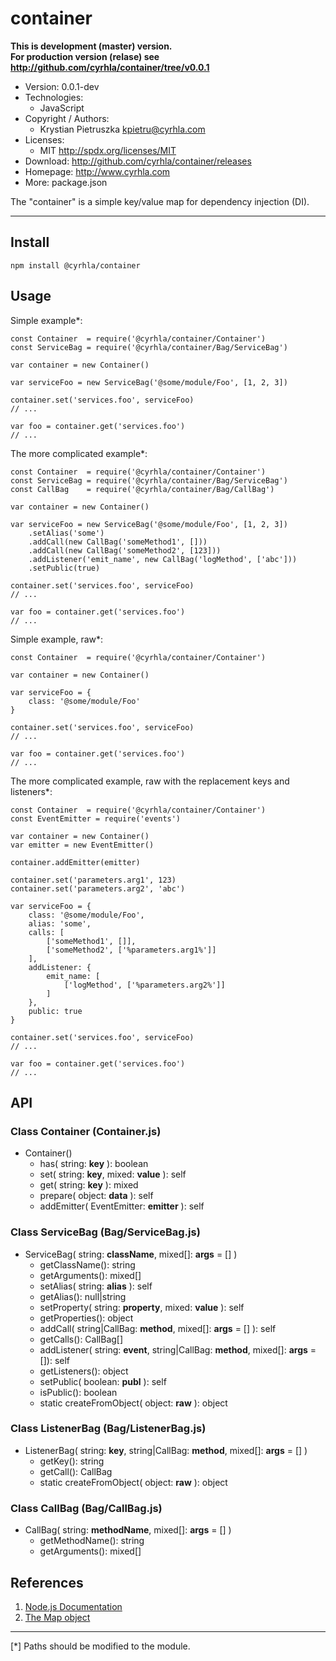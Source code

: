 container
=========
**This is development (master) version.<br> For production version (relase) see
<http://github.com/cyrhla/container/tree/v0.0.1>**
- Version: 0.0.1-dev
- Technologies:
  - JavaScript
- Copyright / Authors:
  - Krystian Pietruszka <kpietru@cyrhla.com>
- Licenses:
  - MIT <http://spdx.org/licenses/MIT>
- Download: <http://github.com/cyrhla/container/releases>
- Homepage: <http://www.cyrhla.com>
- More: package.json

The "container" is a simple key/value map for dependency injection (DI).
________________________________________________________________________

Install
-------

    npm install @cyrhla/container

Usage
-----

Simple example*:

    const Container  = require('@cyrhla/container/Container')
    const ServiceBag = require('@cyrhla/container/Bag/ServiceBag')

    var container = new Container()

    var serviceFoo = new ServiceBag('@some/module/Foo', [1, 2, 3])

    container.set('services.foo', serviceFoo)
    // ...

    var foo = container.get('services.foo')
    // ...

The more complicated example*:

    const Container  = require('@cyrhla/container/Container')
    const ServiceBag = require('@cyrhla/container/Bag/ServiceBag')
    const CallBag    = require('@cyrhla/container/Bag/CallBag')

    var container = new Container()

    var serviceFoo = new ServiceBag('@some/module/Foo', [1, 2, 3])
        .setAlias('some')
        .addCall(new CallBag('someMethod1', []))
        .addCall(new CallBag('someMethod2', [123]))
        .addListener('emit_name', new CallBag('logMethod', ['abc']))
        .setPublic(true)

    container.set('services.foo', serviceFoo)
    // ...

    var foo = container.get('services.foo')
    // ...

Simple example, raw*:

    const Container  = require('@cyrhla/container/Container')

    var container = new Container()

    var serviceFoo = {
        class: '@some/module/Foo'
    }

    container.set('services.foo', serviceFoo)
    // ...

    var foo = container.get('services.foo')
    // ...

The more complicated example, raw with the replacement keys and listeners*:

    const Container  = require('@cyrhla/container/Container')
    const EventEmitter = require('events')

    var container = new Container()
    var emitter = new EventEmitter()

    container.addEmitter(emitter)

    container.set('parameters.arg1', 123)
    container.set('parameters.arg2', 'abc')

    var serviceFoo = {
        class: '@some/module/Foo',
        alias: 'some',
        calls: [
            ['someMethod1', []],
            ['someMethod2', ['%parameters.arg1%']]
        ],
        addListener: {
            emit_name: [
                ['logMethod', ['%parameters.arg2%']]
            ]
        },
        public: true
    }

    container.set('services.foo', serviceFoo)
    // ...

    var foo = container.get('services.foo')
    // ...

API
---

### Class Container (Container.js)

- Container()
  - has( string: __key__ ): boolean
  - set( string: __key__, mixed: __value__ ): self
  - get( string: __key__ ): mixed
  - prepare( object: __data__ ): self
  - addEmitter( EventEmitter: __emitter__ ): self

### Class ServiceBag (Bag/ServiceBag.js)

- ServiceBag( string: __className__, mixed[]: __args__ = [] )
  - getClassName(): string
  - getArguments(): mixed[]
  - setAlias( string: __alias__ ): self
  - getAlias(): null|string
  - setProperty( string: __property__, mixed: __value__ ): self
  - getProperties(): object
  - addCall( string|CallBag: __method__, mixed[]: __args__ = [] ): self
  - getCalls(): CallBag[]
  - addListener( string: __event__, string|CallBag: __method__, mixed[]: __args__ = []): self
  - getListeners(): object
  - setPublic( boolean: __publ__ ): self
  - isPublic(): boolean
  - static createFromObject( object: __raw__ ): object

### Class ListenerBag (Bag/ListenerBag.js)

- ListenerBag( string: __key__, string|CallBag: __method__, mixed[]: __args__ = [] )
  - getKey(): string
  - getCall(): CallBag
  - static createFromObject( object: __raw__ ): object

### Class CallBag (Bag/CallBag.js)

- CallBag( string: __methodName__, mixed[]: __args__ = [] )
  - getMethodName(): string
  - getArguments(): mixed[]

References
----------

1. [Node.js Documentation][1]
2. [The Map object][2]

[1]: http://nodejs.org/api/modules.html
[2]: http://developer.mozilla.org/en-US/docs/Web/JavaScript/Reference/Global_Objects/Map

___________________________________________
[*] Paths should be modified to the module.

